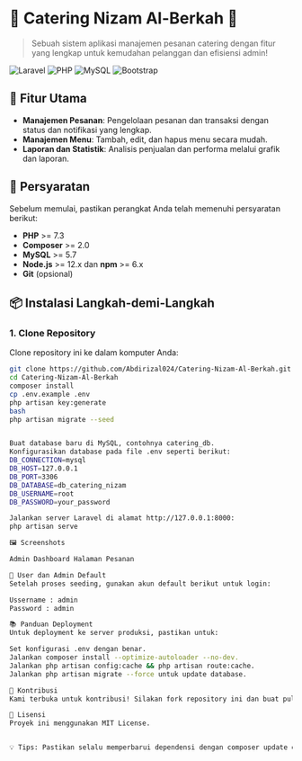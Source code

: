 # 🌟 Catering Nizam Al-Berkah 🌟

> Sebuah sistem aplikasi manajemen pesanan catering dengan fitur yang lengkap untuk kemudahan pelanggan dan efisiensi admin!

![Laravel](https://img.shields.io/badge/Laravel-^8.0-red?style=for-the-badge&logo=laravel)
![PHP](https://img.shields.io/badge/PHP-^7.3-blue?style=for-the-badge&logo=php)
![MySQL](https://img.shields.io/badge/MySQL-^5.7-orange?style=for-the-badge&logo=mysql)
![Bootstrap](https://img.shields.io/badge/Bootstrap-^4.5-purple?style=for-the-badge&logo=bootstrap)

## 🚀 Fitur Utama
- **Manajemen Pesanan**: Pengelolaan pesanan dan transaksi dengan status dan notifikasi yang lengkap.
- **Manajemen Menu**: Tambah, edit, dan hapus menu secara mudah.
- **Laporan dan Statistik**: Analisis penjualan dan performa melalui grafik dan laporan.

## 🔧 Persyaratan
Sebelum memulai, pastikan perangkat Anda telah memenuhi persyaratan berikut:
- **PHP** >= 7.3
- **Composer** >= 2.0
- **MySQL** >= 5.7
- **Node.js** >= 12.x dan **npm** >= 6.x
- **Git** (opsional)

## 📦 Instalasi Langkah-demi-Langkah

### 1. Clone Repository
Clone repository ini ke dalam komputer Anda:

```bash
git clone https://github.com/Abdirizal024/Catering-Nizam-Al-Berkah.git
cd Catering-Nizam-Al-Berkah
composer install
cp .env.example .env
php artisan key:generate
bash
php artisan migrate --seed


Buat database baru di MySQL, contohnya catering_db.
Konfigurasikan database pada file .env seperti berikut:
DB_CONNECTION=mysql
DB_HOST=127.0.0.1
DB_PORT=3306
DB_DATABASE=db_catering_nizam
DB_USERNAME=root
DB_PASSWORD=your_password

Jalankan server Laravel di alamat http://127.0.0.1:8000:
php artisan serve

🖼️ Screenshots

Admin Dashboard	Halaman Pesanan

🔐 User dan Admin Default
Setelah proses seeding, gunakan akun default berikut untuk login:

Ussername : admin
Password : admin

📚 Panduan Deployment
Untuk deployment ke server produksi, pastikan untuk:

Set konfigurasi .env dengan benar.
Jalankan composer install --optimize-autoloader --no-dev.
Jalankan php artisan config:cache && php artisan route:cache.
Jalankan php artisan migrate --force untuk update database.

🤝 Kontribusi
Kami terbuka untuk kontribusi! Silakan fork repository ini dan buat pull request.

📝 Lisensi
Proyek ini menggunakan MIT License.


💡 Tips: Pastikan selalu memperbarui dependensi dengan composer update dan npm update.


